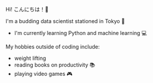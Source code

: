 Hi! こんにちは！:wave:

I'm a budding data scientist stationed in Tokyo :tokyo_tower:

- I'm currently learning Python and machine learning :computer:

My hobbies outside of coding include: 
- weight lifting
- reading books on productivity :books:
- playing video games :video_game:
